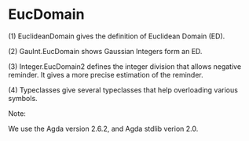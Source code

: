 # EucDomain

(1) EuclideanDomain gives the definition of Euclidean Domain (ED).

(2) GauInt.EucDomain shows Gaussian Integers form an ED.

(3) Integer.EucDomain2 defines the integer division that allows negative reminder. It gives a more precise estimation of the reminder.

(4) Typeclasses give several typeclasses that help overloading various symbols.

Note:

We use the Agda version 2.6.2, and Agda stdlib verion 2.0. 
